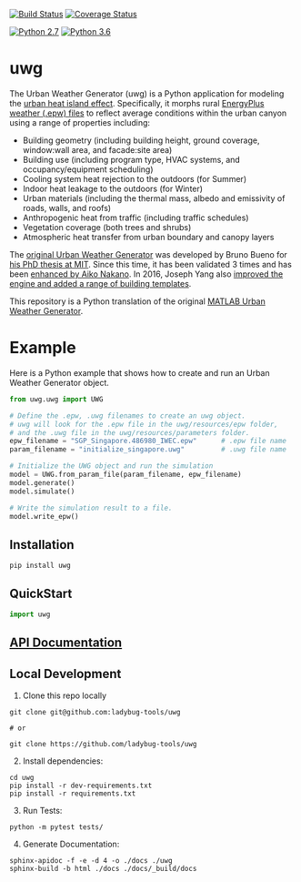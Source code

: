 [![Build Status](https://travis-ci.com/ladybug-tools/uwg.svg?branch=master)](https://travis-ci.com/ladybug-tools/uwg)
[![Coverage Status](https://coveralls.io/repos/github/ladybug-tools/uwg/badge.svg?branch=master)](https://coveralls.io/github/ladybug-tools/uwg)

[![Python 2.7](https://img.shields.io/badge/python-2.7-green.svg)](https://www.python.org/downloads/release/python-270/) [![Python 3.6](https://img.shields.io/badge/python-3.6-blue.svg)](https://www.python.org/downloads/release/python-360/)

# uwg

The Urban Weather Generator (uwg) is a Python application for modeling the [urban heat island effect](https://en.wikipedia.org/wiki/Urban_heat_island). Specifically, it morphs rural [EnergyPlus weather (.epw) files](http://www.ladybug.tools/epwmap/) to reflect average conditions within the urban canyon using a range of properties including:

* Building geometry (including building height, ground coverage, window:wall area, and facade:site area)
* Building use (including program type, HVAC systems, and occupancy/equipment scheduling)
* Cooling system heat rejection to the outdoors (for Summer)
* Indoor heat leakage to the outdoors (for Winter)
* Urban materials (including the thermal mass, albedo and emissivity of roads, walls, and roofs)
* Anthropogenic heat from traffic (including traffic schedules)
* Vegetation coverage (both trees and shrubs)
* Atmospheric heat transfer from urban boundary and canopy layers

The [original Urban Weather Generator](http://urbanmicroclimate.scripts.mit.edu/uwg.php) was developed by Bruno Bueno for [his PhD thesis at MIT](https://dspace.mit.edu/handle/1721.1/59107).  Since this time, it has been validated 3 times and has been [enhanced by Aiko Nakano](https://dspace.mit.edu/handle/1721.1/108779).  In 2016, Joseph Yang also [improved the engine and added a range of building templates](https://dspace.mit.edu/handle/1721.1/107347).

This repository is a Python translation of the original [MATLAB Urban Weather Generator](https://github.com/hansukyang/UWG_Matlab).

# Example
Here is a Python example that shows how to create and run an Urban Weather Generator object. 

```python
from uwg.uwg import UWG

# Define the .epw, .uwg filenames to create an uwg object.
# uwg will look for the .epw file in the uwg/resources/epw folder,
# and the .uwg file in the uwg/resources/parameters folder.
epw_filename = "SGP_Singapore.486980_IWEC.epw"      # .epw file name
param_filename = "initialize_singapore.uwg"         # .uwg file name

# Initialize the UWG object and run the simulation
model = UWG.from_param_file(param_filename, epw_filename)
model.generate()
model.simulate()

# Write the simulation result to a file.
model.write_epw()
```

## Installation
```console
pip install uwg
```

## QuickStart
```python
import uwg

```

## [API Documentation](http://ladybug-tools.github.io/uwg/docs)

## Local Development
1. Clone this repo locally
```console
git clone git@github.com:ladybug-tools/uwg

# or

git clone https://github.com/ladybug-tools/uwg
```
2. Install dependencies:
```console
cd uwg
pip install -r dev-requirements.txt
pip install -r requirements.txt
```

3. Run Tests:
```console
python -m pytest tests/
```

4. Generate Documentation:
```console
sphinx-apidoc -f -e -d 4 -o ./docs ./uwg
sphinx-build -b html ./docs ./docs/_build/docs
```
